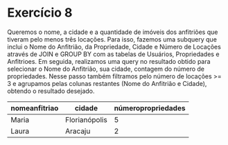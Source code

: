 # Exercício 8

Queremos o nome, a cidade e a quantidade de imóveis dos anfitriões que tiveram pelo menos três locações. Para isso, fazemos uma subquery que inclui o Nome do Anfitrião, da Propriedade, Cidade e Número de Locações através de JOIN e GROUP BY com as tabelas de Usuários, Propriedades e Anfitrioes. Em seguida, realizamos uma query no resultado obtido para selecionar o Nome do Anfitrião, sua cidade, contagem do número de propriedades. Nesse passo também filtramos pelo número de locações >= 3 e agrupamos pelas colunas restantes (Nome do Anfitrião e Cidade), obtendo o resultado desejado.


<table>
    <thead>
        <tr>
            <th>nomeanfitriao</th>
            <th>cidade</th>
            <th>númeropropriedades</th>
        </tr>
    </thead>
    <tbody>
        <tr>
            <td>Maria</td>
            <td>Florianópolis</td>
            <td>5</td>
        </tr>
        <tr>
            <td>Laura</td>
            <td>Aracaju</td>
            <td>2</td>
        </tr>
    </tbody>
</table>